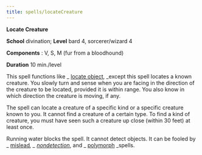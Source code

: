 ```yaml
---
title: spells/locateCreature
---
```

 **Locate Creature**

**School** divination; **Level** bard 4, sorcerer/wizard 4

**Components** : V, S, M (fur from a bloodhound)

**Duration** 10 min./level

This spell functions like _ [locate object](locateObject#_locate-object), _except this spell locates a known creature. You slowly turn and sense when you are facing in the direction of the creature to be located, provided it is within range. You also know in which direction the creature is moving, if any.

The spell can locate a creature of a specific kind or a specific creature known to you. It cannot find a creature of a certain type. To find a kind of creature, you must have seen such a creature up close (within 30 feet) at least once.

Running water blocks the spell. It cannot detect objects. It can be fooled by _ [mislead](mislead#_mislead)_, _ [nondetection](nondetection#_nondetection)_, and _ [polymorph](polymorph#_polymorph) _spells.

